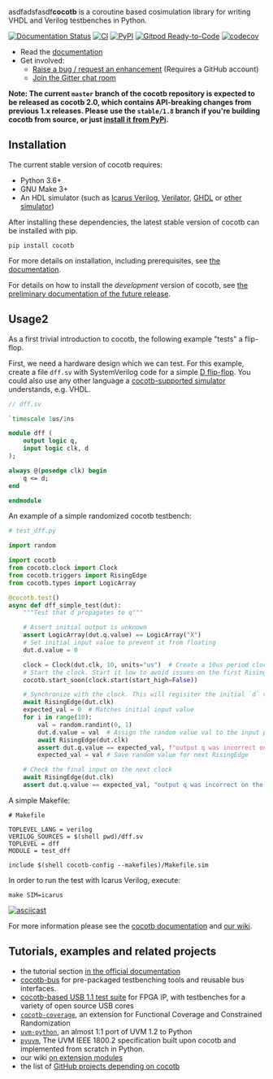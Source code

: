 asdfadsfasdf**cocotb** is a coroutine based cosimulation library for writing VHDL and Verilog testbenches in Python.

[![Documentation Status](https://readthedocs.org/projects/cocotb/badge/?version=latest)](https://docs.cocotb.org/en/latest/)
[![CI](https://github.com/cocotb/cocotb/actions/workflows/build-test-dev.yml/badge.svg?branch=master)](https://github.com/cocotb/cocotb/actions/workflows/build-test-dev.yml)
[![PyPI](https://img.shields.io/pypi/dm/cocotb.svg?label=PyPI%20downloads)](https://pypi.org/project/cocotb/)
[![Gitpod Ready-to-Code](https://img.shields.io/badge/Gitpod-ready--to--code-blue?logo=gitpod)](https://gitpod.io/#https://github.com/cocotb/cocotb)
[![codecov](https://codecov.io/gh/cocotb/cocotb/branch/master/graph/badge.svg)](https://codecov.io/gh/cocotb/cocotb)

* Read the [documentation](https://docs.cocotb.org)
* Get involved:
  * [Raise a bug / request an enhancement](https://github.com/cocotb/cocotb/issues/new) (Requires a GitHub account)
  * [Join the Gitter chat room](https://gitter.im/cocotb/Lobby)

**Note: The current `master` branch of the cocotb repository is expected to be released as cocotb 2.0, which contains API-breaking changes from previous 1.x releases. Please use the `stable/1.8` branch if you're building cocotb from source, or just [install it from PyPi](https://pypi.org/project/cocotb/).**

## Installation

The current stable version of cocotb requires:

- Python 3.6+
- GNU Make 3+
- An HDL simulator (such as [Icarus Verilog](https://docs.cocotb.org/en/stable/simulator_support.html#icarus-verilog),
[Verilator](https://docs.cocotb.org/en/stable/simulator_support.html#verilator),
[GHDL](https://docs.cocotb.org/en/stable/simulator_support.html#ghdl) or
[other simulator](https://docs.cocotb.org/en/stable/simulator_support.html))

After installing these dependencies, the latest stable version of cocotb can be installed with pip.

```command
pip install cocotb
```

For more details on installation, including prerequisites,
see [the documentation](https://docs.cocotb.org/en/stable/install.html).

For details on how to install the *development* version of cocotb,
see [the preliminary documentation of the future release](https://docs.cocotb.org/en/latest/install_devel.html#install-devel).

## Usage2

As a first trivial introduction to cocotb, the following example "tests" a flip-flop.

First, we need a hardware design which we can test. For this example, create a file `dff.sv` with SystemVerilog code for a simple [D flip-flop](https://en.wikipedia.org/wiki/Flip-flop_(electronics)#D_flip-flop). You could also use any other language a [cocotb-supported simulator](https://docs.cocotb.org/en/stable/simulator_support.html) understands, e.g. VHDL.

```systemverilog
// dff.sv

`timescale 1us/1ns

module dff (
    output logic q,
    input logic clk, d
);

always @(posedge clk) begin
    q <= d;
end

endmodule
```

An example of a simple randomized cocotb testbench:

```python
# test_dff.py

import random

import cocotb
from cocotb.clock import Clock
from cocotb.triggers import RisingEdge
from cocotb.types import LogicArray

@cocotb.test()
async def dff_simple_test(dut):
    """Test that d propagates to q"""

    # Assert initial output is unknown
    assert LogicArray(dut.q.value) == LogicArray("X")
    # Set initial input value to prevent it from floating
    dut.d.value = 0

    clock = Clock(dut.clk, 10, units="us")  # Create a 10us period clock on port clk
    # Start the clock. Start it low to avoid issues on the first RisingEdge
    cocotb.start_soon(clock.start(start_high=False))

    # Synchronize with the clock. This will regisiter the initial `d` value
    await RisingEdge(dut.clk)
    expected_val = 0  # Matches initial input value
    for i in range(10):
        val = random.randint(0, 1)
        dut.d.value = val  # Assign the random value val to the input port d
        await RisingEdge(dut.clk)
        assert dut.q.value == expected_val, f"output q was incorrect on the {i}th cycle"
        expected_val = val # Save random value for next RisingEdge

    # Check the final input on the next clock
    await RisingEdge(dut.clk)
    assert dut.q.value == expected_val, "output q was incorrect on the last cycle"
```

A simple Makefile:

```make
# Makefile

TOPLEVEL_LANG = verilog
VERILOG_SOURCES = $(shell pwd)/dff.sv
TOPLEVEL = dff
MODULE = test_dff

include $(shell cocotb-config --makefiles)/Makefile.sim
```

In order to run the test with Icarus Verilog, execute:

```command
make SIM=icarus
```

[![asciicast](https://asciinema.org/a/317220.svg)](https://asciinema.org/a/317220)

For more information please see the [cocotb documentation](https://docs.cocotb.org/)
and [our wiki](https://github.com/cocotb/cocotb/wiki).

## Tutorials, examples and related projects

* the tutorial section [in the official documentation](https://docs.cocotb.org/)
* [cocotb-bus](https://github.com/cocotb/cocotb-bus) for pre-packaged testbenching tools and reusable bus interfaces.
* [cocotb-based USB 1.1 test suite](https://github.com/antmicro/usb-test-suite-build) for FPGA IP, with testbenches for a variety of open source USB cores
* [`cocotb-coverage`](https://github.com/mciepluc/cocotb-coverage), an extension for Functional Coverage and Constrained Randomization
* [`uvm-python`](https://github.com/tpoikela/uvm-python), an almost 1:1 port of UVM 1.2 to Python
* [`pyuvm`](https://github.com/pyuvm/pyuvm), The UVM IEEE 1800.2 specification built upon cocotb and implemented from scratch in Python.
* our wiki [on extension modules](https://github.com/cocotb/cocotb/wiki/Further-Resources#extension-modules-cocotbext)
* the list of [GitHub projects depending on cocotb](https://github.com/cocotb/cocotb/network/dependents)
